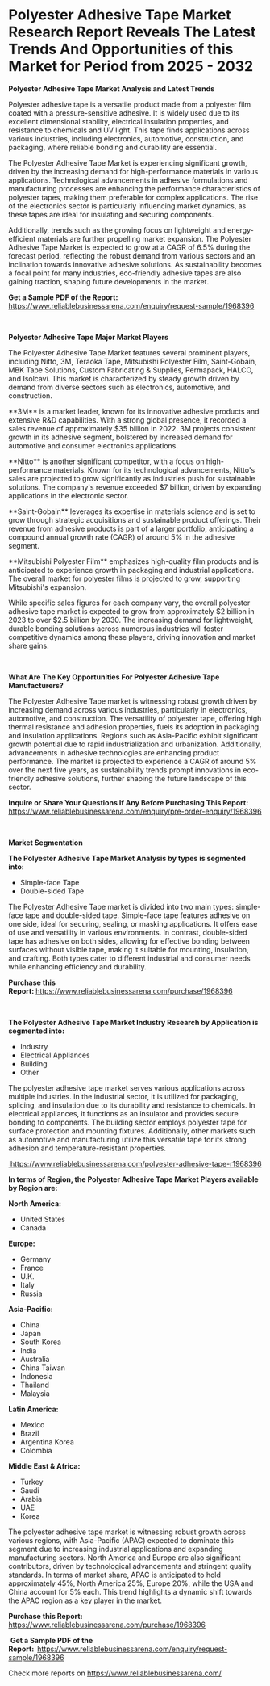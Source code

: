 <p><h1>Polyester Adhesive Tape Market Research Report Reveals The Latest Trends And Opportunities of this Market for Period from 2025 - 2032</h1></p><p><strong>Polyester Adhesive Tape Market Analysis and Latest Trends</strong></p>
<p><p>Polyester adhesive tape is a versatile product made from a polyester film coated with a pressure-sensitive adhesive. It is widely used due to its excellent dimensional stability, electrical insulation properties, and resistance to chemicals and UV light. This tape finds applications across various industries, including electronics, automotive, construction, and packaging, where reliable bonding and durability are essential.</p><p>The Polyester Adhesive Tape Market is experiencing significant growth, driven by the increasing demand for high-performance materials in various applications. Technological advancements in adhesive formulations and manufacturing processes are enhancing the performance characteristics of polyester tapes, making them preferable for complex applications. The rise of the electronics sector is particularly influencing market dynamics, as these tapes are ideal for insulating and securing components.</p><p>Additionally, trends such as the growing focus on lightweight and energy-efficient materials are further propelling market expansion. The Polyester Adhesive Tape Market is expected to grow at a CAGR of 6.5% during the forecast period, reflecting the robust demand from various sectors and an inclination towards innovative adhesive solutions. As sustainability becomes a focal point for many industries, eco-friendly adhesive tapes are also gaining traction, shaping future developments in the market.</p></p>
<p><strong>Get a Sample PDF of the Report:&nbsp;</strong> <a href="https://www.reliablebusinessarena.com/enquiry/request-sample/1968396?utm_campaign=2039&utm_medium=2&utm_source=Github&utm_content=ia&utm_term=31032025&utm_id=polyester-adhesive-tape">https://www.reliablebusinessarena.com/enquiry/request-sample/1968396</a></p>
<p>&nbsp;</p>
<p><strong>Polyester Adhesive Tape Major Market Players</strong></p>
<p><p>The Polyester Adhesive Tape Market features several prominent players, including Nitto, 3M, Teraoka Tape, Mitsubishi Polyester Film, Saint-Gobain, MBK Tape Solutions, Custom Fabricating & Supplies, Permapack, HALCO, and Isolcavi. This market is characterized by steady growth driven by demand from diverse sectors such as electronics, automotive, and construction.</p><p>**3M** is a market leader, known for its innovative adhesive products and extensive R&D capabilities. With a strong global presence, it recorded a sales revenue of approximately $35 billion in 2022. 3M projects consistent growth in its adhesive segment, bolstered by increased demand for automotive and consumer electronics applications.</p><p>**Nitto** is another significant competitor, with a focus on high-performance materials. Known for its technological advancements, Nitto's sales are projected to grow significantly as industries push for sustainable solutions. The company's revenue exceeded $7 billion, driven by expanding applications in the electronic sector.</p><p>**Saint-Gobain** leverages its expertise in materials science and is set to grow through strategic acquisitions and sustainable product offerings. Their revenue from adhesive products is part of a larger portfolio, anticipating a compound annual growth rate (CAGR) of around 5% in the adhesive segment.</p><p>**Mitsubishi Polyester Film** emphasizes high-quality film products and is anticipated to experience growth in packaging and industrial applications. The overall market for polyester films is projected to grow, supporting Mitsubishi's expansion.</p><p>While specific sales figures for each company vary, the overall polyester adhesive tape market is expected to grow from approximately $2 billion in 2023 to over $2.5 billion by 2030. The increasing demand for lightweight, durable bonding solutions across numerous industries will foster competitive dynamics among these players, driving innovation and market share gains.</p></p>
<p>&nbsp;</p>
<p><strong>What Are The Key Opportunities For Polyester Adhesive Tape Manufacturers?</strong></p>
<p><p>The Polyester Adhesive Tape market is witnessing robust growth driven by increasing demand across various industries, particularly in electronics, automotive, and construction. The versatility of polyester tape, offering high thermal resistance and adhesion properties, fuels its adoption in packaging and insulation applications. Regions such as Asia-Pacific exhibit significant growth potential due to rapid industrialization and urbanization. Additionally, advancements in adhesive technologies are enhancing product performance. The market is projected to experience a CAGR of around 5% over the next five years, as sustainability trends prompt innovations in eco-friendly adhesive solutions, further shaping the future landscape of this sector.</p></p>
<p><strong>Inquire or Share Your Questions If Any Before Purchasing This Report:</strong> <a href="https://www.reliablebusinessarena.com/enquiry/pre-order-enquiry/1968396?utm_campaign=2039&utm_medium=2&utm_source=Github&utm_content=ia&utm_term=31032025&utm_id=polyester-adhesive-tape">https://www.reliablebusinessarena.com/enquiry/pre-order-enquiry/1968396</a></p>
<p>&nbsp;</p>
<p><strong>Market Segmentation</strong></p>
<p><strong>The Polyester Adhesive Tape Market Analysis by types is segmented into:</strong></p>
<p><ul><li>Simple-face Tape</li><li>Double-sided Tape</li></ul></p>
<p><p>The Polyester Adhesive Tape market is divided into two main types: simple-face tape and double-sided tape. Simple-face tape features adhesive on one side, ideal for securing, sealing, or masking applications. It offers ease of use and versatility in various environments. In contrast, double-sided tape has adhesive on both sides, allowing for effective bonding between surfaces without visible tape, making it suitable for mounting, insulation, and crafting. Both types cater to different industrial and consumer needs while enhancing efficiency and durability.</p></p>
<p><strong>Purchase this Report:&nbsp;</strong><a href="https://www.reliablebusinessarena.com/purchase/1968396?utm_campaign=2039&utm_medium=2&utm_source=Github&utm_content=ia&utm_term=31032025&utm_id=polyester-adhesive-tape">https://www.reliablebusinessarena.com/purchase/1968396</a></p>
<p>&nbsp;</p>
<p><strong>The Polyester Adhesive Tape Market Industry Research by Application is segmented into:</strong></p>
<p><ul><li>Industry</li><li>Electrical Appliances</li><li>Building</li><li>Other</li></ul></p>
<p><p>The polyester adhesive tape market serves various applications across multiple industries. In the industrial sector, it is utilized for packaging, splicing, and insulation due to its durability and resistance to chemicals. In electrical appliances, it functions as an insulator and provides secure bonding to components. The building sector employs polyester tape for surface protection and mounting fixtures. Additionally, other markets such as automotive and manufacturing utilize this versatile tape for its strong adhesion and temperature-resistant properties.</p></p>
<p><a href="https://www.reliablebusinessarena.com/polyester-adhesive-tape-r1968396?utm_campaign=2039&utm_medium=2&utm_source=Github&utm_content=ia&utm_term=31032025&utm_id=polyester-adhesive-tape">&nbsp;https://www.reliablebusinessarena.com/polyester-adhesive-tape-r1968396</a></p>
<p><strong>In terms of Region, the Polyester Adhesive Tape Market Players available by Region are:</strong></p>
<p>
    <p> <strong> North America: </strong>
        <ul>
            <li>United States</li>
            <li>Canada</li>
        </ul>
        </p> 
    <p> <strong> Europe: </strong>
        <ul>
            <li>Germany</li>
            <li>France</li>
            <li>U.K.</li>
            <li>Italy</li>
            <li>Russia</li>
        </ul>
        </p> 
    <p> <strong> Asia-Pacific: </strong>
        <ul>
            <li>China</li>
            <li>Japan</li>
            <li>South Korea</li>
            <li>India</li>
            <li>Australia</li>
            <li>China Taiwan</li>
            <li>Indonesia</li>
            <li>Thailand</li>
            <li>Malaysia</li>
        </ul>
        </p> 
    <p> <strong> Latin America: </strong>
        <ul>
            <li>Mexico</li>
            <li>Brazil</li>
            <li>Argentina Korea</li>
            <li>Colombia</li>
        </ul>
        </p> 
    <p> <strong> Middle East & Africa: </strong>
        <ul>
            <li>Turkey</li>
            <li>Saudi</li>
            <li>Arabia</li>
            <li>UAE</li>
            <li>Korea</li>
        </ul>
    </p>
    </p>
<p><p>The polyester adhesive tape market is witnessing robust growth across various regions, with Asia-Pacific (APAC) expected to dominate this segment due to increasing industrial applications and expanding manufacturing sectors. North America and Europe are also significant contributors, driven by technological advancements and stringent quality standards. In terms of market share, APAC is anticipated to hold approximately 45%, North America 25%, Europe 20%, while the USA and China account for 5% each. This trend highlights a dynamic shift towards the APAC region as a key player in the market.</p></p>
<p><strong>Purchase this Report: </strong><a href="https://www.reliablebusinessarena.com/purchase/1968396?utm_campaign=2039&utm_medium=2&utm_source=Github&utm_content=ia&utm_term=31032025&utm_id=polyester-adhesive-tape">https://www.reliablebusinessarena.com/purchase/1968396</a></p>
<p>&nbsp;<strong>Get a Sample PDF of the Report:&nbsp;&nbsp;</strong><a href="https://www.reliablebusinessarena.com/enquiry/request-sample/1968396?utm_campaign=2039&utm_medium=2&utm_source=Github&utm_content=ia&utm_term=31032025&utm_id=polyester-adhesive-tape">https://www.reliablebusinessarena.com/enquiry/request-sample/1968396</a></p>
<p><strong></strong></p>
<p>Check more reports on <a href="https://www.reliablebusinessarena.com/?utm_campaign=2039&utm_medium=2&utm_source=Github&utm_content=ia&utm_term=31032025&utm_id=polyester-adhesive-tape">https://www.reliablebusinessarena.com/</a></p>